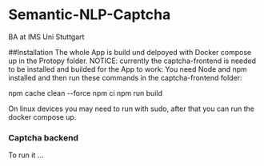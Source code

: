 # Semantic-NLP-Captcha
BA at IMS Uni Stuttgart

##Installation
The whole App is build und delpoyed with Docker compose up in the Protopy folder.
NOTICE: currently the captcha-frontend is needed to be installed and builded for the App to work:
You need Node and npm installed and then run these commands in the captcha-frontend folder:

npm cache clean --force
npm ci
npm run build


On linux devices you may need to run with sudo, after that you can run the docker compose up.


### Captcha backend
To run it ...
